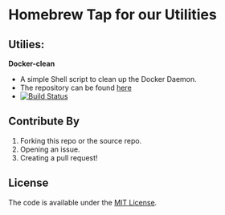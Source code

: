 # Homebrew Tap for our Utilities

## Utilies:

**Docker-clean**
- A simple Shell script to clean up the Docker Daemon.
- The repository can be found [here](https://github.com/ZZROTDesign/docker-clean)
- [![Build Status](https://travis-ci.org/ZZROTDesign/docker-clean.svg?branch=v1.2.0)](https://travis-ci.org/ZZROTDesign/docker-clean)

## Contribute By

1. Forking this repo or the source repo.
2. Opening an issue.
3. Creating a pull request!

## License

The code is available under the [MIT License](/LICENSE).
